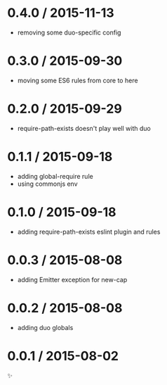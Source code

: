 
0.4.0 / 2015-11-13
==================

  * removing some duo-specific config

0.3.0 / 2015-09-30
==================

  * moving some ES6 rules from core to here

0.2.0 / 2015-09-29
==================

  * require-path-exists doesn't play well with duo

0.1.1 / 2015-09-18
==================

  * adding global-require rule
  * using commonjs env

0.1.0 / 2015-09-18
==================

  * adding require-path-exists eslint plugin and rules

0.0.3 / 2015-08-08
==================

  * adding Emitter exception for new-cap

0.0.2 / 2015-08-08
==================

  * adding duo globals

0.0.1 / 2015-08-02
==================

:sparkles:
